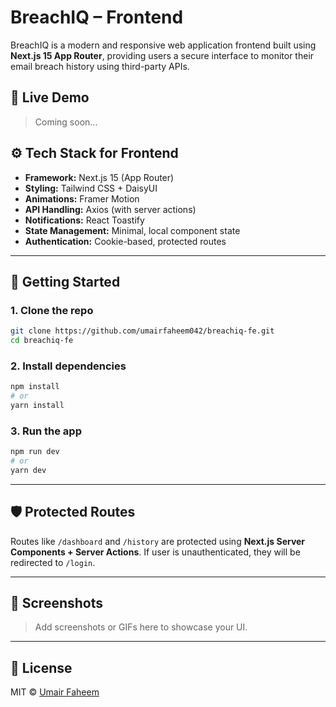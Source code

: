 # BreachIQ – Frontend

BreachIQ is a modern and responsive web application frontend built using **Next.js 15 App Router**, providing users a secure interface to monitor their email breach history using third-party APIs.

## 🔗 Live Demo

> Coming soon...

## ⚙️ Tech Stack for Frontend

- **Framework:** Next.js 15 (App Router)
- **Styling:** Tailwind CSS + DaisyUI
- **Animations:** Framer Motion
- **API Handling:** Axios (with server actions)
- **Notifications:** React Toastify
- **State Management:** Minimal, local component state
- **Authentication:** Cookie-based, protected routes

---

## 🚀 Getting Started

### 1. Clone the repo

```bash
git clone https://github.com/umairfaheem042/breachiq-fe.git
cd breachiq-fe
```

### 2. Install dependencies

```bash
npm install
# or
yarn install
```

### 3. Run the app

```bash
npm run dev
# or
yarn dev
```

---

## 🛡️ Protected Routes

Routes like `/dashboard` and `/history` are protected using **Next.js Server Components + Server Actions**. If user is unauthenticated, they will be redirected to `/login`.

---

## 📸 Screenshots

> Add screenshots or GIFs here to showcase your UI.

---

## 📄 License

MIT © [Umair Faheem](https://github.com/UmairFaheem042)

